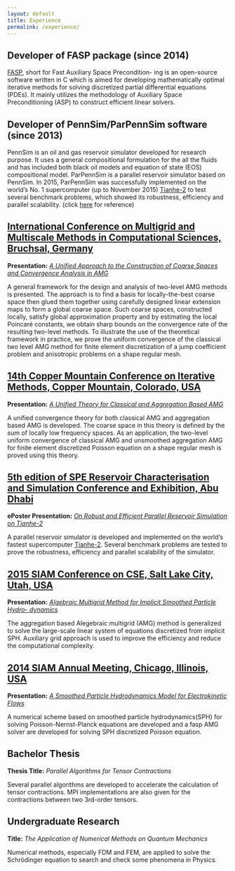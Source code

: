 ```yaml
---
layout: default
title: Experience 
permalink: /experience/
---
```



## Developer of FASP package (since 2014)
[FASP](http://fasp.sourceforge.net), short for Fast Auxiliary Space Precondition-
ing is an open-source software written in C which is aimed for developing mathematically
optimal iterative methods for solving discretized partial differential equations
(PDEs). It mainly utilizes the methodology of Auxiliary Space Preconditioning (ASP)
to construct efficient linear solvers.

## Developer of PennSim/ParPennSim software (since 2013)
PennSim is an oil and gas reservoir simulator developed for research purpose. 
It uses a general compositional formulation for the all the fluids and has included both black oil models and equation of state (EOS) compositional model. ParPennSim is a parallel reservoir simulator based on PennSim. In 2015,  ParPennSim was successfully implemented on the world’s No. 1 supercomputer (up to November 2015) [Tianhe-2](https://www.top500.org/lists/2015/11) to test several benchmark problems, which showed its robustness, efficiency and parallel scalability. (click [here](https://www.onepetro.org/conference-paper/SPE-175602-MS) for reference)

## [International Conference on Multigrid and Multiscale Methods in Computational Sciences, Bruchsal, Germany](http://gcsc.uni-frankfurt.de/img2016)

**Presentation:** *[A Unified Approach to the Construction of Coarse Spaces and Convergence Analysis in AMG](http://gcsc.uni-frankfurt.de/img2016/programme)*

A general framework for the design and analysis of two-level AMG methods is presented. The approach is to find a basis for locally-the-best coarse space then glued them together using carefully designed linear extension maps to form a global coarse space. Such coarse spaces, constructed locally, satisfy global approximation property and by estimating the local Poincar&eacute; constants, we obtain sharp bounds on the convergence rate of the resulting two-level methods. To illustrate the use of the theoretical framework in practice, we prove the uniform convergence of the classical two level AMG method for finite element discretization of a jump coefficient problem and anisotropic problems on a shape regular mesh.


## [14th Copper Mountain Conference on Iterative Methods, Copper Mountain, Colorado, USA](http://grandmaster.colorado.edu/~copper/2016/)

**Presentation:** *[A Unified Theory for Classical and Aggregation Based AMG](http://grandmaster.colorado.edu/~copper/2016/abstract/zhang_hongxuan_096859/)*

A unified convergence theory for both classical AMG and aggregation based AMG is developed. The coarse space in this theory is defined by the sum of locally low frequency spaces. As an application, the two-level uniform convergence of classical AMG and unsmoothed aggregation AMG for finite element discretized Poisson equation on a shape regular mesh is proved using this theory.

## [5th edition of SPE Reservoir Characterisation and Simulation Conference and Exhibition, Abu Dhabi](http://www.spe.org/events/rcsc/2015/) 

<!--**Abu Dhabi, UAE, 09/14/2015-09/16/2015**-->

**ePoster Presentation:**  *[On Robust and Efficient Parallel Reservoir Simulation on Tianhe-2](https://www.onepetro.org/conference-paper/SPE-175602-MS)*

A parallel reservoir simulator is developed and implemented on the world’s fastest supercomputer [Tianhe-2](http://www.top500.org/system/177999). Several benchmark problems are tested to prove the robustness, efficiency and parallel scalability of the simulator. 


## [2015 SIAM Conference on CSE, Salt Lake City, Utah, USA](https://www.siam.org/meetings/cse15/) 

<!--**Salt Lake City, UT, 03/13/2015-03/18/2015**-->

**Presentation:** *[Algebraic Multigrid Method for Implicit Smoothed Particle Hydro-
dynamics](http://meetings.siam.org/sess/dsp_talk.cfm?p=68015)*

The aggregation based Alegebraic multigrid (AMG) method is generalized to solve the
large-scale linear system of equations discretized from implicit SPH. Auxiliary grid
approach is used to improve the efficiency and reduce the computational complexity.

## [2014 SIAM Annual Meeting, Chicago, Illinois, USA](http://www.siam.org/meetings/an14/) 

<!--**Chicago, IL, 07/07/2014-07/11/2014**-->

**Presentation:** *[A Smoothed Particle Hydrodynamics Model for Electrokinetic Flows](http://meetings.siam.org/sess/dsp_talk.cfm?p=65272)*

A numerical scheme based on smoothed particle hydrodynamics(SPH) for solving Poisson-Nernst-Planck equations are
developed and a fasp AMG solver are developed for solving SPH discretized Poisson
equation.

## Bachelor Thesis 

**Thesis Title:**  *Parallel Algorithms for Tensor Contractions*

Several parallel algorithms are developed to accelerate the calculation of tensor contractions.
MPI implementations are also given for the contractions between two
3rd-order tensors.

## Undergraduate Research 

**Title:**  *The Application of Numerical Methods on Quantum Mechanics*

Numerical methods, especially FDM and FEM, are applied to solve the Schr&ouml;dinger
equation to search and check some phenomena in Physics.


